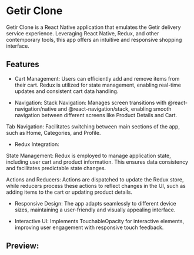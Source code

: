 <h1>Getir Clone</h1>

<p>Getir Clone is a React Native application that emulates the Getir delivery service experience. Leveraging React Native, Redux, and other contemporary tools, this app offers an intuitive and responsive shopping interface.</p>

<h2>Features</h2>

<list>

- Cart Management: Users can efficiently add and remove items from their cart. Redux is utilized for state management, enabling real-time updates and consistent cart data handling.

- Navigation:
  Stack Navigation: Manages screen transitions with @react-navigation/native and @react-navigation/stack, enabling smooth navigation between different screens like Product Details and Cart.

Tab Navigation: Facilitates switching between main sections of the app, such as Home, Categories, and Profile.

- Redux Integration:

State Management: Redux is employed to manage application state, including user cart and product information. This ensures data consistency and facilitates predictable state changes.

Actions and Reducers: Actions are dispatched to update the Redux store, while reducers process these actions to reflect changes in the UI, such as adding items to the cart or updating product details.

- Responsive Design: The app adapts seamlessly to different device sizes, maintaining a user-friendly and visually appealing interface.

- Interactive UI: Implements TouchableOpacity for interactive elements, improving user engagement with responsive touch feedback.

</list>
<h2>Preview:</h2>


